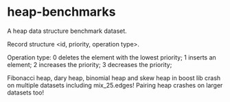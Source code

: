 # heap-benchmarks
A heap data structure benchmark dataset.

Record structure <id, priority, operation type>.

Operation type: 0 deletes the element with the lowest priority; 1 inserts an element; 2 increases the priority; 3 decreases the priority;


Fibonacci heap, dary heap, binomial heap and skew heap in boost lib crash on multiple datasets including mix_25.edges!
Pairing heap crashes on larger datasets too!
